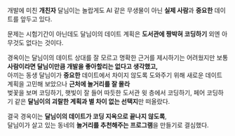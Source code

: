 개발에 미친 **개친자** 달님이는 놀랍게도 AI 같은 무생물이 아닌 **실제 사람**과 **중요한** 데이트를 앞두고 있다.  

문제는 시험기간이 아닌데도 달님이의 데이트 계획은 **도서관에 짱박혀 코딩하기** 외엔 아무것도 없다는 것이다.  

경옥이는 달님이의 데이트 상대를 잘 모르고 명확한 근거를 제시하기는 어려웠지만 보통 **사람이라면 달님이만큼 개발을 좋아할리는 없다고 생각했고,**<br>
아끼는 동생 달님이가 **중요한** 데이트에서 차이지 않도록 도와주기 위해 새로운 데이트 계획을 고민해 보았으나 **근처에 놀거리를 잘 몰라**  
벚꽃을 보며 코딩하기, 햇빛이 잘 들어 따듯한 도서관 윗 층에서 코딩하기, 페어 코딩하기 같은 **달님이의 괴랄한 계획과 별 차이 없는 선택지**만 떠올랐다.

결국 경옥이는 **달님이의 데이트가 코딩 지옥으로 끝나지 않도록**,  
달님이가 살고 있는 동네의 **놀거리를 추천해주는 프로그램**을 만들기로 결심했다.